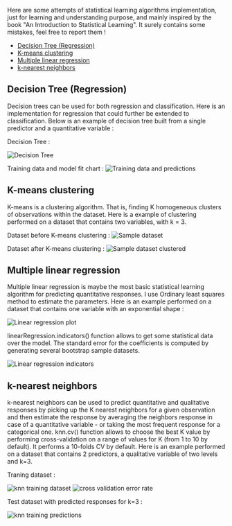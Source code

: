 Here are some attempts of statistical learning algorithms implementation, just for learning and understanding purpose, and mainly inspired by the book "An Introduction to Statistical Learning". It surely contains some mistakes, feel free to report them !

- [Decision Tree (Regression)](#decision-tree-regression)
- [K-means clustering](#k-means-clustering)
- [Multiple linear regression](#multiple-linear-regression)
- [k-nearest neighbors](#k-nearest-neighbors)

## Decision Tree (Regression)

Decision trees can be used for both regression and classification. Here is an implementation for regression that could further be extended to classification. Below is an example of decision tree built from a single predictor and a quantitative variable :

Decision Tree :

![Decision Tree](decisionTree/code1.png)

Training data and model fit chart :
![Training data and predictions](decisionTree/plot1.png)

## K-means clustering

K-means is a clustering algorithm. That is, finding K homogeneous clusters of observations within the dataset. Here is a example of clustering performed on a dataset that contains two variables, with k = 3.

Dataset before K-means clustering :
![Sample dataset](kmeans/plot1.png)

Dataset after K-means clustering :
![Sample dataset clustered](kmeans/plot2.png)

## Multiple linear regression

Multiple linear regression is maybe the most basic statistical learning algorithm for predicting quantitative responses. I use Ordinary least squares method to estimate the parameters. Here is an example performed on a dataset that contains one variable with an exponential shape :

![Linear regression plot](linearRegression/plot1.png)

linearRegression.indicators() function allows to get some statistical data over the model. The standard error for the coefficients is computed by generating several bootstrap sample datasets.

![Linear regression indicators](linearRegression/code1.png)

## k-nearest neighbors

k-nearest neighbors can be used to predict quantitative and qualitative responses by picking up the K nearest neighbors for a given observation and then estimate the response by averaging the neighbors response in case of a quantitative variable - or taking the most frequent response for a categorical one. 
knn.cv() function allows to choose the best K value by performing cross-validation on a range of values for K (from 1 to 10 by default). It performs a 10-folds CV by default.
Here is an example performed on a dataset that contains 2 predictors, a qualitative variable of two levels and k=3.

Traning dataset :

![knn training dataset](knn/plot1.png)
![cross validation error rate](knn/plot3.png)

Test dataset with predicted responses for k=3 :

![knn training predictions](knn/plot2.png)